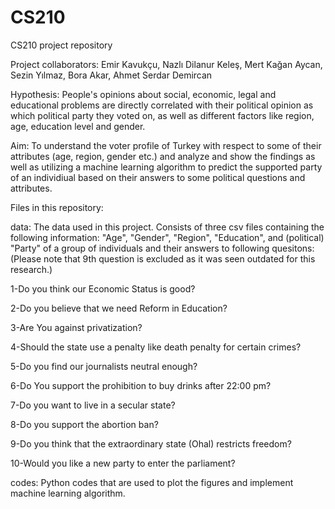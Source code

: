 # CS210
CS210 project repository

Project collaborators: Emir Kavukçu, Nazlı Dilanur Keleş, Mert Kağan Aycan, Sezin Yılmaz, Bora Akar, Ahmet Serdar Demircan

Hypothesis: People's opinions about social, economic, legal and educational problems are directly correlated with their political opinion as which political party they voted on, as well as different factors like region, age, education level and gender.

Aim: To understand the voter profile of Turkey with respect to some of their attributes (age, region, gender etc.) and analyze and show the findings as well as utilizing a machine learning algorithm to predict the supported party of an individiual based on their answers to some political questions and attributes.

Files in this repository:



data: The data used in this project. Consists of three csv files containing the following information: "Age", "Gender", "Region", "Education", and (political) "Party" of a group of individuals
and their answers to following quesitons:
(Please note that 9th question is excluded as it was seen outdated for this research.)

1-Do you think our Economic Status is good?

2-Do you believe that we need Reform in Education?

3-Are You against privatization?

4-Should the state use a penalty like death penalty for certain crimes?

5-Do you find our journalists neutral enough?

6-Do You support the prohibition to buy drinks after 22:00 pm?

7-Do you want to live in a secular state?

8-Do you support the abortion ban?

9-Do you think that the extraordinary state (Ohal) restricts freedom?

10-Would you like a new party to enter the parliament?


codes: Python codes that are used to plot the figures and implement machine learning algorithm.
